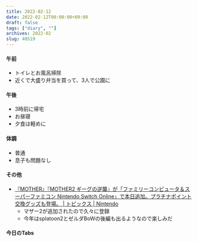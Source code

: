 ```yaml
---
title: 2022-02-12
date: 2022-02-12T00:00:00+09:00
draft: false
tags: ["diary", ""]
archives: 2022-02
slug: 40519
---
```

#### 午前
- トイレとお風呂掃除
- 近くで大盛り弁当を買って、3人で公園に
#### 午後
- 3時前に帰宅
- お昼寝
- 夕食は軽めに
#### 体調
- 普通
- 息子も問題なし
#### その他
- [『MOTHER』『MOTHER2 ギーグの逆襲』が「ファミリーコンピュータ＆スーパーファミコン Nintendo Switch Online」で本日追加。プラチナポイント交換グッズも登場。 | トピックス | Nintendo](https://topics.nintendo.co.jp/article/7a5ddbdb-dac7-468b-9c6c-3014dc7cb0b6)
  - マザー2が追加されたので久々に登録
  - 今年はsplatoon2とゼルダBoWの後編も出るようなので楽しみだ
#### 今日のTabs